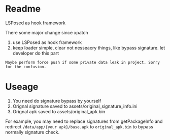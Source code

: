 # Readme
LSPosed as hook framework

There some major change since xpatch

1. use LSPosed as hook framework
1. keep loader simple, clear not nesseacry things, like bypass signature. let developer do this part


`Maybe perform force push if some private data leak in project. Sorry for the confusion.`

# Useage
1. You need do signature bypass by yourself
1. Orignal signature saved to assets/original_signature_info.ini
1. Orignal apk saved to assets/original_apk.bin

For example, you may need to replace signatures from getPackageInfo and redirect `/data/app/{your apk}/base.apk` to `original_apk.bin` to bypass normally signature check.